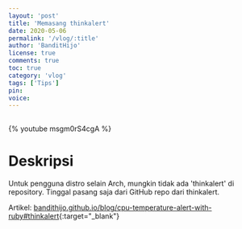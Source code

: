 ```yaml
---
layout: 'post'
title: 'Memasang thinkalert'
date: 2020-05-06
permalink: '/vlog/:title'
author: 'BanditHijo'
license: true
comments: true
toc: true
category: 'vlog'
tags: ['Tips']
pin:
voice:
---
```


<div style="margin-top:30px;"></div>

{% youtube msgm0rS4cgA %}

# Deskripsi

Untuk pengguna distro selain Arch, mungkin tidak ada 'thinkalert' di repository. Tinggal pasang saja dari GitHub repo dari thinkalert.

Artikel: [bandithijo.github.io/blog/cpu-temperature-alert-with-ruby#thinkalert](https://bandithijo.github.io/blog/cpu-temperature-alert-with-ruby#thinkalert){:target="_blank"}
